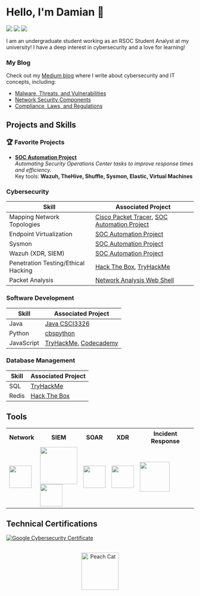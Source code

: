   <h1>Hello, I'm Damian 👋</h1>
  <a href="https://www.linkedin.com/in/damivilla/"><img src="https://img.shields.io/badge/-LinkedIn-0072b1?&style=for-the-badge&logo=linkedin&logoColor=white" /></a>
  <a href="https://medium.com/@dsuyu"><img src="https://img.shields.io/badge/-Medium-12100E?&style=for-the-badge&logo=medium&logoColor=white" /></a>
  <a href="https://tryhackme.com/r/p/dsuyu"><img src="https://img.shields.io/badge/-TryHackMe-2d3748?&style=for-the-badge&logo=TryHackMe&logoColor=white" /></a>

<br>

I am an undergraduate student working as an RSOC Student Analyst at my university! I have a deep interest in cybersecurity and a love for learning! 
### My Blog
Check out my [Medium blog](https://medium.com/@dsuyu) where I write about cybersecurity and IT concepts, including:
- [Malware, Threats, and Vulnerabilities](https://medium.com/@dsuyu/intro-to-malware-threats-and-vulnerabilities-e5ffa455badb)
- [Network Security Components](https://medium.com/@dsuyu/some-components-of-network-security-7959c0937d0f)
- [Compliance, Laws, and Regulations](https://medium.com/@dsuyu/intro-to-compliance-laws-and-regulations-fc41777fbacf)
    
## Projects and Skills
### 🏆 Favorite Projects
- **[SOC Automation Project](https://github.com/dsuyu1/SOC-Automation-Project)**  
   *Automating Security Operations Center tasks to improve response times and efficiency.*  
   Key tools: **Wazuh, TheHive, Shuffle, Sysmon, Elastic, Virtual Machines**
  
### Cybersecurity
| Skill                                         | Associated Project         |
|-----------------------------------------------|----------------------------|
| Mapping Network Topologies | [Cisco Packet Tracer](https://github.com/dsuyu1/ciscopackettracer), [SOC Automation Project](https://github.com/dsuyu1/SOC-Automation-Project)|
| Endpoint Virtualization    | [SOC Automation Project](https://github.com/dsuyu1/SOC-Automation-Project) |
| Sysmon | [SOC Automation Project](https://github.com/dsuyu1/SOC-Automation-Project) |
| Wazuh (XDR, SIEM) | [SOC Automation Project](https://github.com/dsuyu1/SOC-Automation-Project) |
| Penetration Testing/Ethical Hacking | [Hack The Box](https://github.com/dsuyu1/Hack-The-Box), [TryHackMe](https://github.com/dsuyu1/TryHackMe)|
| Packet Analysis | [Network Analysis Web Shell](https://github.com/dsuyu1/Network-Analysis-Web-Shell) |


### Software Development
| Skill                                         | Associated Project         |
|-----------------------------------------------|----------------------------|
| Java | [Java CSCI3326](https://github.com/dsuyu1/Java-CSCI3326) |
| Python                     | [cbspython](https://github.com/dsuyu1/cbspython)|
| JavaScript | [TryHackMe](https://github.com/dsuyu1/TryHackMe/tree/main/3-JavaScript%20Essentials), [Codecademy](https://www.codecademy.com/profiles/dsuyu) |

### Database Management
| Skill                                         | Associated Project         |
|-----------------------------------------------|----------------------------|
| SQL | [TryHackMe](https://github.com/dsuyu1/TryHackMe/tree/main/2-SQL%20Fundamentals) |
| Redis | [Hack The Box](https://github.com/dsuyu1/Hack-The-Box/blob/main/startingpoint/4-redeemer/redeemerpwned.md) |

## Tools
<div align="center">
  <table>
    <tr>
      <th>Network</th>
      <th>SIEM</th>
      <th>SOAR</th>
      <th>XDR</th>
      <th>Incident Response</th>
    </tr>
    <tr>
      <td><a href="https://www.wireshark.org/"><img src="https://miro.medium.com/v2/resize:fit:1200/0*zFEilgbfPjq9rr9L.png" width="60" /></a></td>
      <td>
        <a href="https://www.elastic.co/security/siem"><img src="https://www.kuppingercole.com/pics/logo-elastic-horizontal-color.png" width="100"></a><br>
        <a href="https://wazuh.com/"><img src="https://wazuh.com/uploads/2022/05/wazuh-logo.png" width="60"></a>
      </td>
      <td><a href="https://shuffler.io/"><img src="https://shuffler.io/images/Shuffle_logo.png" width="60"></a></td>
      <td><a href="https://wazuh.com/"><img src="https://wazuh.com/uploads/2022/05/wazuh-logo.png" width="60"></a></td>
      <td><a href="https://github.com/TheHive-Project/TheHive"><img src="https://github.com/TheHive-Project/TheHive/blob/main/images/thehive-logo.png?raw=true" width="80"></a></td>
    </tr>
  </table>
</div>



## Technical Certifications
<div>
  
[![Google Cybersecurity Certificate](https://img.shields.io/badge/Google%20Cybersecurity%20Certificate-blue?logo=google)](https://coursera.org/share/a7e24b15803459cd69ec413d812c136f)



</div>

<!--
## Non-Technical Certifications


## Projects
- Detection Lab
- SOC Automation Project
-->
<br>

<div align="center">
    <img src="https://media.tenor.com/1re8tSKaslIAAAAj/peach-cat-goma.gif" alt="Peach Cat" height="100" />
    
</div>
